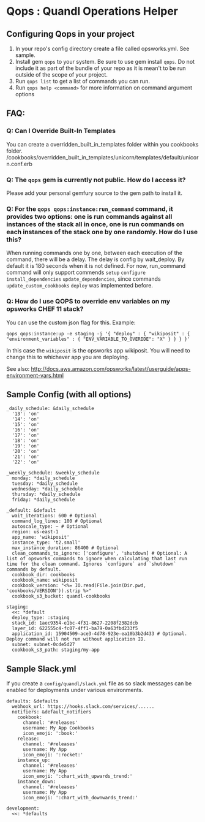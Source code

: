 # Qops : Quandl Operations Helper

## Configuring Qops in your project

1.  In your repo's config directory create a file called opsworks.yml. See sample.
2.  Install gem `qops` to your system. Be sure to use gem install `qops`. Do not include it as part of the bundle of your repo as it is mean't to be run outside of the scope of your project.
3.  Run `qops list` to get a list of commands you can run.
4.  Run `qops help <command>` for more information on command argument options

## FAQ:

### Q: Can I Override Built-In Templates

You can create a overridden_built_in_templates folder within you cookbooks folder.
/cookbooks/overridden_built_in_templates/unicorn/templates/default/unicorn.conf.erb

### Q: The `qops` gem is currently not public. How do I access it?

Please add your personal gemfury source to the gem path to install it.

### Q: For the `qops qops:instance:run_command` command, it provides two options: one is run commands against all instances of the stack all in once, one is run commands on each instances of the stack one by one randomly. How do I use this?

When running commands one by one, between each execution of the command, there will be a delay. The delay is config by wait_deploy. By default it is 180 seconds when it is not defined. For now, run_command command will only support commends `setup` `configure` `install_dependencies` `update_dependencies`, since commands `update_custom_cookbooks` `deploy` was implemented before.

### Q: How do I use QOPS to override env variables on my opsworks CHEF 11 stack?

You can use the custom json flag for this. Example:

```qops qops:instance:up -e staging -j '{ "deploy" : { "wikiposit" : { "environment_variables" : { "ENV_VARIABLE_TO_OVERIDE": "X" } } } }'```

In this case the `wikiposit` is the opsworks app wikiposit. You will need to change this to whichever app you are deploying.

See also: <http://docs.aws.amazon.com/opsworks/latest/userguide/apps-environment-vars.html>

## Sample Config (with all options)

```
_daily_schedule: &daily_schedule
  '13': 'on'
  '14': 'on'
  '15': 'on'
  '16': 'on'
  '17': 'on'
  '18': 'on'
  '19': 'on'
  '20': 'on'
  '21': 'on'
  '22': 'on'

_weekly_schedule: &weekly_schedule
  monday: *daily_schedule
  tuesday: *daily_schedule
  wednesday: *daily_schedule
  thursday: *daily_schedule
  friday: *daily_schedule

_default: &default
  wait_iterations: 600 # Optional
  command_log_lines: 100 # Optional
  autoscale_type: ~ # Optional
  region: us-east-1
  app_name: 'wikiposit'
  instance_type: 't2.small'
  max_instance_duration: 86400 # Optional
  clean_commands_to_ignore: ['configure', 'shutdown] # Optional: A list of opsworks commands to ignore when calculating that last run time for the clean command. Ignores `configure` and `shutdown` commands by default.  
  cookbook_dir: cookbooks
  cookbook_name: wikiposit
  cookbook_version: "<%= IO.read(File.join(Dir.pwd, 'cookbooks/VERSION')).strip %>"
  cookbook_s3_bucket: quandl-cookbooks

staging:
  <<: *default
  deploy_type: :staging
  stack_id: 1aec9354-e1bc-4f31-8627-2208f2382dcb
  layer_id: 622555c4-fc07-4ff1-ba79-0a63fbd233f5
  application_id: 15904509-ace3-4d78-923e-ea10b3b2d433 # Optional. Deploy command will not run without application ID.
  subnet: subnet-0cde5d27
  cookbook_s3_path: staging/my-app
```

## Sample Slack.yml

If you create a `config/quandl/slack.yml` file as so slack messages can be enabled for deployments under various environments.

```
defaults: &defaults
  webhook_url: https://hooks.slack.com/services/......
  notifiers: &default_notifiers
    cookbook:
      channel: '#releases'
      username: My App Cookbooks
      icon_emoji: ':book:'
    release:
      channel: '#releases'
      username: My App
      icon_emoji: ':rocket:'
    instance_up:
      channel: '#releases'
      username: My App
      icon_emoji: ':chart_with_upwards_trend:'
    instance_down:
      channel: '#releases'
      username: My App
      icon_emoji: ':chart_with_downwards_trend:'

development:
  <<: *defaults
```
